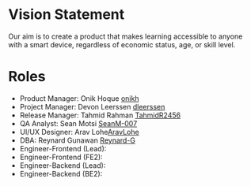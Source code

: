 # Vision Statement

Our aim is to create a product that makes learning accessible to anyone with a smart device, regardless of economic status, age, or skill level.
 
# Roles

- Product Manager: Onik Hoque [onikh](https://www.codermerlin.com/users/onik-hoque/Digital%20Portfolio/index.html)
- Project Manager: Devon Leerssen [dleerssen](https://www.codermerlin.com/users/devon-leerssen/Digital%20Portfolio/index.html)
- Release Manager: Tahmid Rahman [TahmidR2456](https://www.codermerlin.com/users/tahmid-rahman/Digital%20Portfolio/index.html)
- QA Analyst: Sean Motsi [SeanM-007](https://codermerlin.academy/users/sean-motsi/Digital%20Portfolio)
- UI/UX Designer: Arav Lohe[AravLohe](https://codermerlin.academy/users/arav-lohe/Digital%20Portfolio/index.html)
- DBA: Reynard Gunawan [Reynard-G](https://codermerlin.academy/users/reynard-gunawan/Digital%20Portfolio/index.html)
- Engineer-Frontend (Lead):
- Engineer-Frontend (FE2):
- Engineer-Backend (Lead):
- Engineer-Backend (BE2):
